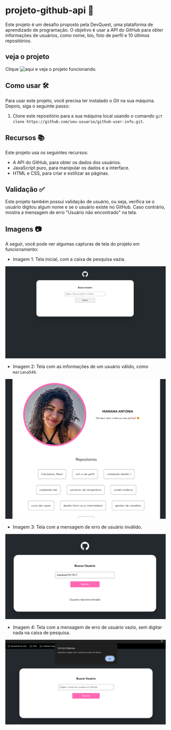 # projeto-github-api 🚀
 
Este projeto é um desafio proposto pela DevQuest, uma plataforma de aprendizado de programação. O objetivo é usar a API do GitHub para obter informações de usuários, como nome, bio, foto de perfil e 10 últimos repositórios.

## veja o projeto 

Clique ![aqui]() e veja o projeto funcionando.

## Como usar 🛠️

Para usar este projeto, você precisa ter instalado o Git na sua máquina. Depois, siga o seguinte passo:

1. Clone este repositório para a sua máquina local usando o comando `git clone https://github.com/seu-usuario/github-user-info.git`.

## Recursos 📚

Este projeto usa os seguintes recursos:

- A API do GitHub, para obter os dados dos usuários.
- JavaScript puro, para manipular os dados e a interface.
- HTML e CSS, para criar e estilizar as páginas.

## Validação ✅

Este projeto também possui validação de usuário, ou seja, verifica se o usuário digitou algum nome e se o usuário existe no GitHub. Caso contrário, mostra a mensagem de erro "Usuário não encontrado" na tela.

## Imagens 📷

A seguir, você pode ver algumas capturas de tela do projeto em funcionamento:

- Imagem 1: Tela inicial, com a caixa de pesquisa vazia.

![](./src/capturas/Captura%20de%20tela%202024-02-20%20150926.png)

- Imagem 2: Tela com as informações de um usuário válido, como `mariana549`.

![](./src/capturas/Captura%20de%20tela%202024-02-20%20150958.png)

- Imagem 3: Tela com a mensagem de erro de usuário inválido.

![](./src/capturas/Captura%20de%20tela%202024-02-20%20151129.png)

- Imagem 4: Tela com a mensagem de erro de usuário vazio, sem digitar nada na caixa de pesquisa.

![](./src/capturas/Captura%20de%20tela%202024-02-20%20151100.png)

